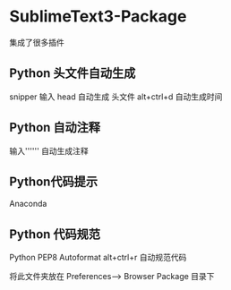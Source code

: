 # SublimeText3-Package

集成了很多插件

## Python 头文件自动生成
snipper 
输入 head  自动生成 头文件 
alt+ctrl+d 自动生成时间

## Python 自动注释
输入'''''' 自动生成注释

## Python代码提示
Anaconda

## Python 代码规范
Python PEP8 Autoformat
alt+ctrl+r 自动规范代码


将此文件夹放在
Preferences--> Browser Package 目录下